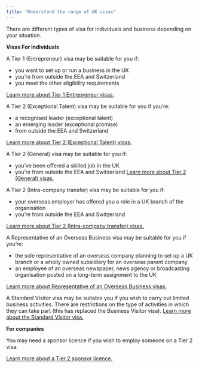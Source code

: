 ```yaml
---
title: "Understand the range of UK visas"
---
```

There are different types of visa for individuals and business depending on your situation.

**Visas For individuals**

A Tier 1 (Entrepreneur) visa may be suitable for you if:
 - you want to set up or run a business in the UK
 - you’re from outside the EEA and Switzerland
 - you meet the other eligibility requirements

[Learn more about Tier 1 Entrepreneur visas.](https://www.gov.uk/tier-1-entrepreneur/overview)


A Tier 2 (Exceptional Talent) visa may be suitable for you if you’re:
 - a recognised leader (exceptional talent)
 - an emerging leader (exceptional promise)
 - from outside the EEA and Switzerland

[Learn more about Tier 2 (Exceptional Talent) visas.](https://www.gov.uk/tier-1-exceptional-talent/overview)



A Tier 2 (General) visa may be suitable for you if:
 - you’ve been offered a skilled job in the UK
 - you’re from outside the EEA and Switzerland
[Learn more about Tier 2 (General) visas.](https://www.gov.uk/tier-2-general/overview)


A Tier 2 (Intra-company transfer) visa may be suitable for you if:
- your overseas employer has offered you a role in a UK branch of the organisation
- you’re from outside the EEA and Switzerland

[Learn more about Tier 2 (Intra-company transfer) visas.](https://www.gov.uk/tier-2-intracompany-transfer-worker-visa/overview)



A Representative of an Overseas Business visa may be suitable for you if you’re:
- the sole representative of an overseas company planning to set up a UK branch or a wholly owned subsidiary for an overseas parent company
- an employee of an overseas newspaper, news agency or broadcasting organisation posted on a long-term assignment to the UK

[Learn more about Representative of an Overseas Business visas.](https://www.gov.uk/representative-overseas-business/overview)



A Standard Visitor visa may be suitable you if you wish to carry out limited business activities. There are restrictions on the type of activities in which they can take part (this has replaced the Business Visitor visa).
[Learn more about the Standard Visitor visa.](https://www.gov.uk/standard-visitor-visa)

**For companies**

You may need a sponsor licence if you wish to employ someone on a Tier 2 visa.

[Learn more about a Tier 2 sponsor licence.](https://www.gov.uk/uk-visa-sponsorship-employers/overview)
